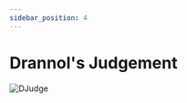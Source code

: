 ```yaml
---
sidebar_position: 4
---
```


# Drannol's Judgement

![DJudge](https://vwiki.valorserver.com/api/item/picture/drannol's%20judgement)
